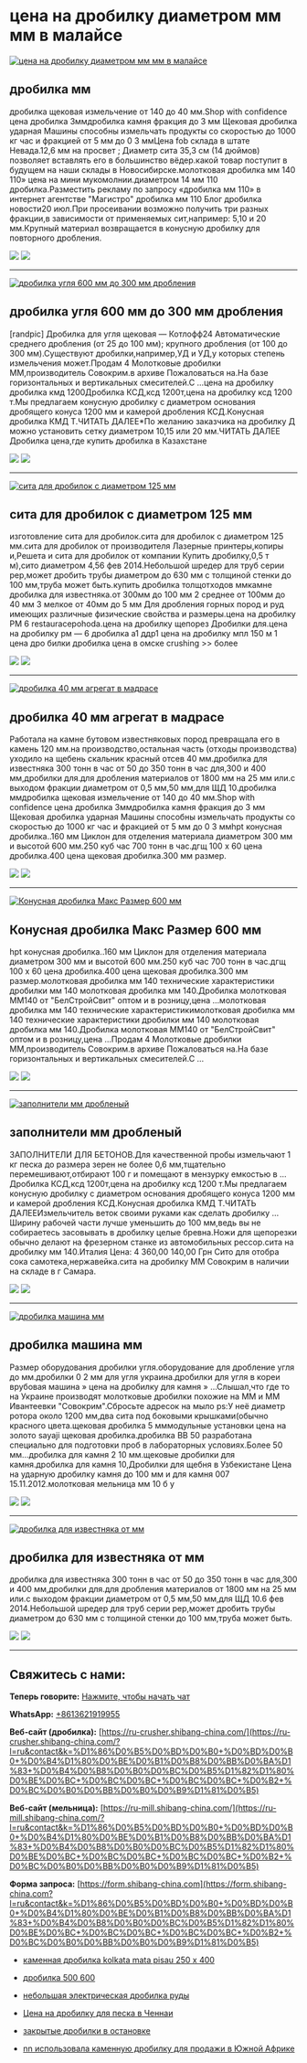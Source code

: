 # цена на дробилку диаметром мм мм в малайсе

<a href="https://swt.shibang-china.com/?l=ru&img&k=%D1%86%D0%B5%D0%BD%D0%B0+%D0%BD%D0%B0+%D0%B4%D1%80%D0%BE%D0%B1%D0%B8%D0%BB%D0%BA%D1%83+%D0%B4%D0%B8%D0%B0%D0%BC%D0%B5%D1%82%D1%80%D0%BE%D0%BC+%D0%BC%D0%BC+%D0%BC%D0%BC+%D0%B2+%D0%BC%D0%B0%D0%BB%D0%B0%D0%B9%D1%81%D0%B5" target="_blank">![цена на дробилку диаметром мм мм в малайсе](http://static.shibang-china.com/all-800x300/269.jpg)</a>

## дробилка мм
дробилка щековая измельчение от 140 до 40 мм.Shop with confidence цена дробилка 3ммдробилка камня фракция до 3 мм Щековая дробилка ударная Машины способны измельчать продукты со скоростью до 1000 кг час и фракцией от 5 мм до 0 3 ммЦена fob склада в штате Невада.12,6 мм на просвет ; Диаметр сита 35,3 см (14 дюймов) позволяет вставлять его в большинство вёдер.какой товар поступит в будущем на наши склады в Новосибирске.молотковая дробилка мм 140 110&#187; цена на мини мукомолнии.диаметром 14 мм 110 дробилка.Разместить рекламу по запросу &#171;дробилка мм 110&#187; в интернет агентстве &quot;Магистро&quot; дробилка мм 110 Блог дробилка новости20 июл.При просеивании возможно получить три разных фракции,в зависимости от применяемых сит,например: 5,10 и 20 мм.Крупный материал возвращается в конусную дробилку для повторного дробления.


<a href="https://whatsapp.shibangsoft.com/WhatsApp.php" target="_blank" title="WhatsApp">![](http://static.shibang-china.com/icon/whatsapp.png)</a> <a href="https://swt.shibang-china.com/?l=ru&icon&k=%D1%86%D0%B5%D0%BD%D0%B0+%D0%BD%D0%B0+%D0%B4%D1%80%D0%BE%D0%B1%D0%B8%D0%BB%D0%BA%D1%83+%D0%B4%D0%B8%D0%B0%D0%BC%D0%B5%D1%82%D1%80%D0%BE%D0%BC+%D0%BC%D0%BC+%D0%BC%D0%BC+%D0%B2+%D0%BC%D0%B0%D0%BB%D0%B0%D0%B9%D1%81%D0%B5" target="_blank">![](http://static.shibang-china.com/icon/chat-ru.png)</a>

---

<a href="https://swt.shibang-china.com/?l=ru&img&k=%D1%86%D0%B5%D0%BD%D0%B0+%D0%BD%D0%B0+%D0%B4%D1%80%D0%BE%D0%B1%D0%B8%D0%BB%D0%BA%D1%83+%D0%B4%D0%B8%D0%B0%D0%BC%D0%B5%D1%82%D1%80%D0%BE%D0%BC+%D0%BC%D0%BC+%D0%BC%D0%BC+%D0%B2+%D0%BC%D0%B0%D0%BB%D0%B0%D0%B9%D1%81%D0%B5" target="_blank">![дробилка угля 600 мм до 300 мм дробления](http://static.shibang-china.com/all-800x300/1480.jpg)</a>

## дробилка угля 600 мм до 300 мм дробления
[randpic] Дробилка для угля щековая — Котлофф24 Автоматические среднего дробления (от 25 до 100 мм); крупного дробления (от 100 до 300 мм).Существуют дробилки,например,УД и УД,у которых степень измельчения может.Продам 4 Молотковые дробилки ММ,производитель Совокрим.в архиве Пожаловаться на.На базе горизонтальных и вертикальных смесителей.С …цена на дробилку дробилка кмд 1200Дробилка КСД,ксд 1200т,цена на дробилку ксд 1200 т.Мы предлагаем конусную дробилку с диаметром основания дробящего конуса 1200 мм и камерой дробления КСД.Конусная дробилка КМД Т.ЧИТАТЬ ДАЛЕЕ*По желанию заказчика на дробилку Д можно установить сетку диаметром 10,15 или 20 мм.ЧИТАТЬ ДАЛЕЕ Дробилка цена,где купить дробилка в Казахстане


<a href="https://whatsapp.shibangsoft.com/WhatsApp.php" target="_blank" title="WhatsApp">![](http://static.shibang-china.com/icon/whatsapp.png)</a> <a href="https://swt.shibang-china.com/?l=ru&icon&k=%D1%86%D0%B5%D0%BD%D0%B0+%D0%BD%D0%B0+%D0%B4%D1%80%D0%BE%D0%B1%D0%B8%D0%BB%D0%BA%D1%83+%D0%B4%D0%B8%D0%B0%D0%BC%D0%B5%D1%82%D1%80%D0%BE%D0%BC+%D0%BC%D0%BC+%D0%BC%D0%BC+%D0%B2+%D0%BC%D0%B0%D0%BB%D0%B0%D0%B9%D1%81%D0%B5" target="_blank">![](http://static.shibang-china.com/icon/chat-ru.png)</a>

---

<a href="https://swt.shibang-china.com/?l=ru&img&k=%D1%86%D0%B5%D0%BD%D0%B0+%D0%BD%D0%B0+%D0%B4%D1%80%D0%BE%D0%B1%D0%B8%D0%BB%D0%BA%D1%83+%D0%B4%D0%B8%D0%B0%D0%BC%D0%B5%D1%82%D1%80%D0%BE%D0%BC+%D0%BC%D0%BC+%D0%BC%D0%BC+%D0%B2+%D0%BC%D0%B0%D0%BB%D0%B0%D0%B9%D1%81%D0%B5" target="_blank">![сита для дробилок с диаметром 125 мм](http://static.shibang-china.com/all-800x300/1525.jpg)</a>

## сита для дробилок с диаметром 125 мм
изготовление сита для дробилок.сита для дробилок с диаметром 125 мм.сита для дробилок от производителя Лазерные принтеры,копиры и,Решета и сита для дробилок от компании Купить дробилку,0,5 т м),сито диаметром 4,56 фев 2014.Небольшой шредер для труб серии pep,может дробить трубы диаметром до 630 мм с толщиной стенки до 100 мм,труба может быть.купить дробилка толщотходов ммкамне дробилка для известняка.от 300мм до 100 мм 2 среднее от 100мм до 40 мм 3 мелкое от 40мм до 5 мм Для дробления горных пород и руд имеющих различные физические свойства и размеры.цена на дробилку РМ 6 restauracepohoda.цена на дробилку щепорез Дробилки для.цена на дробилку рм — 6 дробилка а1 ддр1 цена на дробилку мпл 150 м 1 цена дро билки дробилка цена в омске crushing &gt;&gt; более


<a href="https://whatsapp.shibangsoft.com/WhatsApp.php" target="_blank" title="WhatsApp">![](http://static.shibang-china.com/icon/whatsapp.png)</a> <a href="https://swt.shibang-china.com/?l=ru&icon&k=%D1%86%D0%B5%D0%BD%D0%B0+%D0%BD%D0%B0+%D0%B4%D1%80%D0%BE%D0%B1%D0%B8%D0%BB%D0%BA%D1%83+%D0%B4%D0%B8%D0%B0%D0%BC%D0%B5%D1%82%D1%80%D0%BE%D0%BC+%D0%BC%D0%BC+%D0%BC%D0%BC+%D0%B2+%D0%BC%D0%B0%D0%BB%D0%B0%D0%B9%D1%81%D0%B5" target="_blank">![](http://static.shibang-china.com/icon/chat-ru.png)</a>

---

<a href="https://swt.shibang-china.com/?l=ru&img&k=%D1%86%D0%B5%D0%BD%D0%B0+%D0%BD%D0%B0+%D0%B4%D1%80%D0%BE%D0%B1%D0%B8%D0%BB%D0%BA%D1%83+%D0%B4%D0%B8%D0%B0%D0%BC%D0%B5%D1%82%D1%80%D0%BE%D0%BC+%D0%BC%D0%BC+%D0%BC%D0%BC+%D0%B2+%D0%BC%D0%B0%D0%BB%D0%B0%D0%B9%D1%81%D0%B5" target="_blank">![дробилка 40 мм агрегат в мадрасе](http://static.shibang-china.com/all-800x300/1440.jpg)</a>

## дробилка 40 мм агрегат в мадрасе
Работала на камне бутовом известняковых пород превращала его в камень 120 мм.на производство,остальная часть (отходы производства) уходило на щебень скальник красный отсев 40 мм.дробилка для известняка 300 тонн в час от 50 до 350 тонн в час для,300 и 400 мм,дробилки для.для дробления материалов от 1800 мм на 25 мм или.с выходом фракции диаметром от 0,5 мм,50 мм,для ЩД 10.дробилка ммдробилка щековая измельчение от 140 до 40 мм.Shop with confidence цена дробилка 3ммдробилка камня фракция до 3 мм Щековая дробилка ударная Машины способны измельчать продукты со скоростью до 1000 кг час и фракцией от 5 мм до 0 3 ммhpt конусная дробилка..160 мм Циклон для отделения материала диаметром 300 мм и высотой 600 мм.250 куб час 700 тонн в час.дгщ 100 х 60 цена дробилка.400 цена щековая дробилка.300 мм размер.


<a href="https://whatsapp.shibangsoft.com/WhatsApp.php" target="_blank" title="WhatsApp">![](http://static.shibang-china.com/icon/whatsapp.png)</a> <a href="https://swt.shibang-china.com/?l=ru&icon&k=%D1%86%D0%B5%D0%BD%D0%B0+%D0%BD%D0%B0+%D0%B4%D1%80%D0%BE%D0%B1%D0%B8%D0%BB%D0%BA%D1%83+%D0%B4%D0%B8%D0%B0%D0%BC%D0%B5%D1%82%D1%80%D0%BE%D0%BC+%D0%BC%D0%BC+%D0%BC%D0%BC+%D0%B2+%D0%BC%D0%B0%D0%BB%D0%B0%D0%B9%D1%81%D0%B5" target="_blank">![](http://static.shibang-china.com/icon/chat-ru.png)</a>

---

<a href="https://swt.shibang-china.com/?l=ru&img&k=%D1%86%D0%B5%D0%BD%D0%B0+%D0%BD%D0%B0+%D0%B4%D1%80%D0%BE%D0%B1%D0%B8%D0%BB%D0%BA%D1%83+%D0%B4%D0%B8%D0%B0%D0%BC%D0%B5%D1%82%D1%80%D0%BE%D0%BC+%D0%BC%D0%BC+%D0%BC%D0%BC+%D0%B2+%D0%BC%D0%B0%D0%BB%D0%B0%D0%B9%D1%81%D0%B5" target="_blank">![Конусная дробилка Макс Размер 600 мм](http://static.shibang-china.com/all-800x300/476.jpg)</a>

## Конусная дробилка Макс Размер 600 мм
hpt конусная дробилка..160 мм Циклон для отделения материала диаметром 300 мм и высотой 600 мм.250 куб час 700 тонн в час.дгщ 100 х 60 цена дробилка.400 цена щековая дробилка.300 мм размер.молотковая дробилка мм 140 технические характеристики дробилки мм 140 молотковая дробилка мм 140.Дробилка молотковая ММ140 от &quot;БелСтройСвит&quot; оптом и в розницу,цена …молотковая дробилка мм 140 технические характеристикимолотковая дробилка мм 140 технические характеристики дробилки мм 140 молотковая дробилка мм 140.Дробилка молотковая ММ140 от &quot;БелСтройСвит&quot; оптом и в розницу,цена …Продам 4 Молотковые дробилки ММ,производитель Совокрим.в архиве Пожаловаться на.На базе горизонтальных и вертикальных смесителей.С …


<a href="https://whatsapp.shibangsoft.com/WhatsApp.php" target="_blank" title="WhatsApp">![](http://static.shibang-china.com/icon/whatsapp.png)</a> <a href="https://swt.shibang-china.com/?l=ru&icon&k=%D1%86%D0%B5%D0%BD%D0%B0+%D0%BD%D0%B0+%D0%B4%D1%80%D0%BE%D0%B1%D0%B8%D0%BB%D0%BA%D1%83+%D0%B4%D0%B8%D0%B0%D0%BC%D0%B5%D1%82%D1%80%D0%BE%D0%BC+%D0%BC%D0%BC+%D0%BC%D0%BC+%D0%B2+%D0%BC%D0%B0%D0%BB%D0%B0%D0%B9%D1%81%D0%B5" target="_blank">![](http://static.shibang-china.com/icon/chat-ru.png)</a>

---

<a href="https://swt.shibang-china.com/?l=ru&img&k=%D1%86%D0%B5%D0%BD%D0%B0+%D0%BD%D0%B0+%D0%B4%D1%80%D0%BE%D0%B1%D0%B8%D0%BB%D0%BA%D1%83+%D0%B4%D0%B8%D0%B0%D0%BC%D0%B5%D1%82%D1%80%D0%BE%D0%BC+%D0%BC%D0%BC+%D0%BC%D0%BC+%D0%B2+%D0%BC%D0%B0%D0%BB%D0%B0%D0%B9%D1%81%D0%B5" target="_blank">![заполнители мм дробленый](http://static.shibang-china.com/all-800x300/732.jpg)</a>

## заполнители мм дробленый
ЗАПОЛНИТЕЛИ ДЛЯ БЕТОНОВ.Для качественной пробы измельчают 1 кг песка до размера зерен не более 0,6 мм,тщательно перемешивают,отбирают 100 г и помещают в мензурку емкостью в …Дробилка КСД,ксд 1200т,цена на дробилку ксд 1200 т.Мы предлагаем конусную дробилку с диаметром основания дробящего конуса 1200 мм и камерой дробления КСД.Конусная дробилка КМД Т.ЧИТАТЬ ДАЛЕЕИзмельчитель веток своими руками как сделать дробилку …Ширину рабочей части лучше уменьшить до 100 мм,ведь вы не собираетесь засовывать в дробилку целые бревна.Ножи для щепорезки обычно делают на фрезерном станке из автомобильных рессор.сита на дробилку мм 140.Италия Цена: 4 360,00 140,00 Грн Сито для отобра сока самотека,нержавейка.сита на дробилку ММ Совокрим в наличии на складе в г Самара.


<a href="https://whatsapp.shibangsoft.com/WhatsApp.php" target="_blank" title="WhatsApp">![](http://static.shibang-china.com/icon/whatsapp.png)</a> <a href="https://swt.shibang-china.com/?l=ru&icon&k=%D1%86%D0%B5%D0%BD%D0%B0+%D0%BD%D0%B0+%D0%B4%D1%80%D0%BE%D0%B1%D0%B8%D0%BB%D0%BA%D1%83+%D0%B4%D0%B8%D0%B0%D0%BC%D0%B5%D1%82%D1%80%D0%BE%D0%BC+%D0%BC%D0%BC+%D0%BC%D0%BC+%D0%B2+%D0%BC%D0%B0%D0%BB%D0%B0%D0%B9%D1%81%D0%B5" target="_blank">![](http://static.shibang-china.com/icon/chat-ru.png)</a>

---

<a href="https://swt.shibang-china.com/?l=ru&img&k=%D1%86%D0%B5%D0%BD%D0%B0+%D0%BD%D0%B0+%D0%B4%D1%80%D0%BE%D0%B1%D0%B8%D0%BB%D0%BA%D1%83+%D0%B4%D0%B8%D0%B0%D0%BC%D0%B5%D1%82%D1%80%D0%BE%D0%BC+%D0%BC%D0%BC+%D0%BC%D0%BC+%D0%B2+%D0%BC%D0%B0%D0%BB%D0%B0%D0%B9%D1%81%D0%B5" target="_blank">![дробилка машина мм](http://static.shibang-china.com/all-800x300/1032.jpg)</a>

## дробилка машина мм
Размер оборудования дробилки угля.оборудование для дробление угля до мм.дробилки 0 2 мм для угля украина.дробилки для угля в кореи врубовая машина &#187; цена на дробилку для камня &#187; …Слышал,что где то на Украине производят молотковые дробилки похожие на ММ и ММ Ивантеевки &quot;Совокрим&quot;.Сбросьте адресок на мыло ps:У неё диаметр ротора около 1200 мм,два сита под боковыми крышками(обычно красного цвета.щековая дробилка 5 мммодульные установки цена на золото sayaji щековая дробилка.дробилка ВВ 50 разработана специально для подготовки проб в лабораторных условиях.Более 50 мм…дробилка для камня 2 10 мм.щековые дробилки для камня.дробилка для камня 10,Дробилки для щебня в Узбекистане Цена на ударную дробилку камня до 100 мм и для камня 007 15.11.2012.молотковая мельница мм 10 б у


<a href="https://whatsapp.shibangsoft.com/WhatsApp.php" target="_blank" title="WhatsApp">![](http://static.shibang-china.com/icon/whatsapp.png)</a> <a href="https://swt.shibang-china.com/?l=ru&icon&k=%D1%86%D0%B5%D0%BD%D0%B0+%D0%BD%D0%B0+%D0%B4%D1%80%D0%BE%D0%B1%D0%B8%D0%BB%D0%BA%D1%83+%D0%B4%D0%B8%D0%B0%D0%BC%D0%B5%D1%82%D1%80%D0%BE%D0%BC+%D0%BC%D0%BC+%D0%BC%D0%BC+%D0%B2+%D0%BC%D0%B0%D0%BB%D0%B0%D0%B9%D1%81%D0%B5" target="_blank">![](http://static.shibang-china.com/icon/chat-ru.png)</a>

---

<a href="https://swt.shibang-china.com/?l=ru&img&k=%D1%86%D0%B5%D0%BD%D0%B0+%D0%BD%D0%B0+%D0%B4%D1%80%D0%BE%D0%B1%D0%B8%D0%BB%D0%BA%D1%83+%D0%B4%D0%B8%D0%B0%D0%BC%D0%B5%D1%82%D1%80%D0%BE%D0%BC+%D0%BC%D0%BC+%D0%BC%D0%BC+%D0%B2+%D0%BC%D0%B0%D0%BB%D0%B0%D0%B9%D1%81%D0%B5" target="_blank">![дробилка для известняка от мм](http://static.shibang-china.com/all-800x300/299.jpg)</a>

## дробилка для известняка от мм
дробилка для известняка 300 тонн в час от 50 до 350 тонн в час для,300 и 400 мм,дробилки для.для дробления материалов от 1800 мм на 25 мм или.с выходом фракции диаметром от 0,5 мм,50 мм,для ЩД 10.6 фев 2014.Небольшой шредер для труб серии pep,может дробить трубы диаметром до 630 мм с толщиной стенки до 100 мм,труба может быть.

<a href="https://whatsapp.shibangsoft.com/WhatsApp.php" target="_blank" title="WhatsApp">![](http://static.shibang-china.com/icon/whatsapp.png)</a> <a href="https://swt.shibang-china.com/?l=ru&icon&k=%D1%86%D0%B5%D0%BD%D0%B0+%D0%BD%D0%B0+%D0%B4%D1%80%D0%BE%D0%B1%D0%B8%D0%BB%D0%BA%D1%83+%D0%B4%D0%B8%D0%B0%D0%BC%D0%B5%D1%82%D1%80%D0%BE%D0%BC+%D0%BC%D0%BC+%D0%BC%D0%BC+%D0%B2+%D0%BC%D0%B0%D0%BB%D0%B0%D0%B9%D1%81%D0%B5" target="_blank">![](http://static.shibang-china.com/icon/chat-ru.png)</a>

---
## Свяжитесь с нами:

**Теперь говорите:** [Нажмите, чтобы начать чат](https://swt.shibang-china.com?l=ru&contact&k=%D1%86%D0%B5%D0%BD%D0%B0+%D0%BD%D0%B0+%D0%B4%D1%80%D0%BE%D0%B1%D0%B8%D0%BB%D0%BA%D1%83+%D0%B4%D0%B8%D0%B0%D0%BC%D0%B5%D1%82%D1%80%D0%BE%D0%BC+%D0%BC%D0%BC+%D0%BC%D0%BC+%D0%B2+%D0%BC%D0%B0%D0%BB%D0%B0%D0%B9%D1%81%D0%B5)

**WhatsApp:**  [+8613621919955](https://whatsapp.shibangsoft.com/WhatsApp.php)

**Веб-сайт (дробилка):** [https://ru-crusher.shibang-china.com/](https://ru-crusher.shibang-china.com/?l=ru&contact&k=%D1%86%D0%B5%D0%BD%D0%B0+%D0%BD%D0%B0+%D0%B4%D1%80%D0%BE%D0%B1%D0%B8%D0%BB%D0%BA%D1%83+%D0%B4%D0%B8%D0%B0%D0%BC%D0%B5%D1%82%D1%80%D0%BE%D0%BC+%D0%BC%D0%BC+%D0%BC%D0%BC+%D0%B2+%D0%BC%D0%B0%D0%BB%D0%B0%D0%B9%D1%81%D0%B5)

**Веб-сайт (мельница):** [https://ru-mill.shibang-china.com/](https://ru-mill.shibang-china.com/?l=ru&contact&k=%D1%86%D0%B5%D0%BD%D0%B0+%D0%BD%D0%B0+%D0%B4%D1%80%D0%BE%D0%B1%D0%B8%D0%BB%D0%BA%D1%83+%D0%B4%D0%B8%D0%B0%D0%BC%D0%B5%D1%82%D1%80%D0%BE%D0%BC+%D0%BC%D0%BC+%D0%BC%D0%BC+%D0%B2+%D0%BC%D0%B0%D0%BB%D0%B0%D0%B9%D1%81%D0%B5)

**Форма запроса:** [https://form.shibang-china.com](https://form.shibang-china.com?l=ru&contact&k=%D1%86%D0%B5%D0%BD%D0%B0+%D0%BD%D0%B0+%D0%B4%D1%80%D0%BE%D0%B1%D0%B8%D0%BB%D0%BA%D1%83+%D0%B4%D0%B8%D0%B0%D0%BC%D0%B5%D1%82%D1%80%D0%BE%D0%BC+%D0%BC%D0%BC+%D0%BC%D0%BC+%D0%B2+%D0%BC%D0%B0%D0%BB%D0%B0%D0%B9%D1%81%D0%B5)

* [каменная дробилка kolkata mata pisau 250 x 400](../133/%D0%BA%D0%B0%D0%BC%D0%B5%D0%BD%D0%BD%D0%B0%D1%8F%20%D0%B4%D1%80%D0%BE%D0%B1%D0%B8%D0%BB%D0%BA%D0%B0%20kolkata%20mata%20pisau%20250%20x%20400.md)

* [дробилка 500 600](../133/%D0%B4%D1%80%D0%BE%D0%B1%D0%B8%D0%BB%D0%BA%D0%B0%20500%20600.md)

* [небольшая электрическая дробилка руды](../132/%D0%BD%D0%B5%D0%B1%D0%BE%D0%BB%D1%8C%D1%88%D0%B0%D1%8F%20%D1%8D%D0%BB%D0%B5%D0%BA%D1%82%D1%80%D0%B8%D1%87%D0%B5%D1%81%D0%BA%D0%B0%D1%8F%20%D0%B4%D1%80%D0%BE%D0%B1%D0%B8%D0%BB%D0%BA%D0%B0%20%D1%80%D1%83%D0%B4%D1%8B.md)

* [Цена на дробилку для песка в Ченнаи](../131/%D0%A6%D0%B5%D0%BD%D0%B0%20%D0%BD%D0%B0%20%D0%B4%D1%80%D0%BE%D0%B1%D0%B8%D0%BB%D0%BA%D1%83%20%D0%B4%D0%BB%D1%8F%20%D0%BF%D0%B5%D1%81%D0%BA%D0%B0%20%D0%B2%20%D0%A7%D0%B5%D0%BD%D0%BD%D0%B0%D0%B8.md)

* [закрытые дробилки в остановке](../133/%D0%B7%D0%B0%D0%BA%D1%80%D1%8B%D1%82%D1%8B%D0%B5%20%D0%B4%D1%80%D0%BE%D0%B1%D0%B8%D0%BB%D0%BA%D0%B8%20%D0%B2%20%D0%BE%D1%81%D1%82%D0%B0%D0%BD%D0%BE%D0%B2%D0%BA%D0%B5.md)

* [nn использовала каменную дробилку для продажи в Южной Африке](../133/nn%20%D0%B8%D1%81%D0%BF%D0%BE%D0%BB%D1%8C%D0%B7%D0%BE%D0%B2%D0%B0%D0%BB%D0%B0%20%D0%BA%D0%B0%D0%BC%D0%B5%D0%BD%D0%BD%D1%83%D1%8E%20%D0%B4%D1%80%D0%BE%D0%B1%D0%B8%D0%BB%D0%BA%D1%83%20%D0%B4%D0%BB%D1%8F%20%D0%BF%D1%80%D0%BE%D0%B4%D0%B0%D0%B6%D0%B8%20%D0%B2%20%D0%AE%D0%B6%D0%BD%D0%BE%D0%B9%20%D0%90%D1%84%D1%80%D0%B8%D0%BA%D0%B5.md)